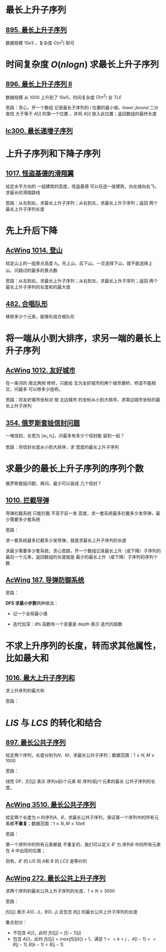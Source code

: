 # 最长上升子序列

## [895. 最长上升子序列](https://www.acwing.com/problem/content/897/)

数据规模 $10e3$ ，复杂度 $O(n^2)$ 即可

# 时间复杂度 $O(nlogn)$ 求最长上升子序列

## [896. 最长上升子序列 II](https://www.acwing.com/problem/content/898/)

数据规模 从 1000 上升到了 $10e5$，时间复杂度 $O(n^2)$ 会 $TLE$

思路：贪心，开一个数组 记录最长子序列的 $i$ 位置的最小值。$lower\_bound$ 二分查找 大于等于 $A[i]$ 的第一个位置 ，并将 $A[i]$ 放入此位置；返回数组的最终长度

## [lc300. 最长递增子序列](https://leetcode.cn/problems/longest-increasing-subsequence/)

# 上升子序列和下降子序列

## [1017. 怪盗基德的滑翔翼](https://www.acwing.com/problem/content/1019/)

给定水平方向的 一组建筑的高度，怪盗基德 可以任选一座建筑，向左或向右飞，求最长的滑翔路线

思路：从左到右，求最长上升子序列；从右到左，求最长上升子序列；返回 两个最长上升子序列长度

# 先上升后下降

## [AcWing 1014. 登山 ](https://www.acwing.com/activity/content/problem/content/1260/)

给定山上的一组景点高度 $h_i$，先上山，后下山，一旦选择下山，就不能选择上山，问路过的最多的景点数

思路：从左到右，求最长上升子序列；从右到左，求最长上升子序列；返回 两个最长上升子序列的长度和的最大值

## [482. 合唱队形](https://www.acwing.com/problem/content/484/)

移除多少个元素，能够形成合唱队形

# 将一端从小到大排序，求另一端的最长上升子序列

## [AcWing 1012. 友好城市](https://www.acwing.com/activity/content/problem/content/1262/)

在一条河的 南北两侧 修桥，只能给 互为友好城市的两个城市建桥，桥梁不能相交，问最多 可以修多少座桥。

思路：将友好城市坐标对 按 北边城市 的坐标从小到大排序，求南边城市坐标的最长上升子序列

## [354. 俄罗斯套娃信封问题](https://leetcode.cn/problems/russian-doll-envelopes/)

一堆信封，长宽为 $[w_i, h_i]$，问最多有多少个信封能 装到一起？

思路：将信封长度从小到大排序，求 宽度的最长上升子序列

# 求最少的最长上升子序列的序列个数

俄罗斯套娃问题，再问，最少可以装成 几个信封？

## [1010. 拦截导弹](https://www.acwing.com/problem/content/1012/)

导弹拦截系统 只能拦截 不高于前一发 高度，求一套系统最多拦截多少发导弹，最少需要多少套系统

思路：

求一套系统最多拦截多少发导弹，就是求最长上升子序列的长度

求最少需要多少套系统，贪心思路，开一个数组记录最长上升（或下降）子序列的最后一个元素，返回数组的长度就是 最少的最长上升（或下降）子序列的序列个数

## [AcWing 187. 导弹防御系统](https://www.acwing.com/activity/content/problem/content/1265/)

思路：

**DFS 求最小步数**两种做法：

- 记一个全局最小值

- 迭代加深：dfs 函数有一个变量是 depth 表示 迭代的层数

# 不求上升序列的长度，转而求其他属性，比如最大和

## [1016. 最大上升子序列和](https://www.acwing.com/problem/content/1018/)

求上升序列的最大和

思路：

# $LIS$ 与 $LCS$ 的转化和结合

## [897. 最长公共子序列](https://www.acwing.com/problem/content/899/)

给定两个序列，长度分别为$N、M$，求最长公共子序列；数据范围：$1≤N,M≤1000$

思路：

线性 DP，$f[i][j]$ 表示 序列$s$前$i$个元素 和 序列$t$前$j$个元素的最长 公共子序列的长度。

## [AcWing 3510. 最长公共子序列](https://www.acwing.com/problem/content/3513/)

给定两个长度为 $n$ 的序列$A、B$，求最长公共子序列，保证第一个序列中的所有元素都**不重复**；数据范围：$1≤N,M≤10e6$

思路：

第一个序列中的所有元素都是 不重复的，我们可以定义 $B’$ 为 序列$B$ 中的所有元素在 $A$ 中出现的位置；

则有，$B'$ 的 $LIS$ 同 $A$和 $B$ 的 $LCS$ 是等价的

## [AcWing 272. 最长公共上升子序列](https://www.acwing.com/activity/content/problem/content/1266/)

求两个序列的最长公共上升子序列的长度，$1≤N≤3000$

思路：

$f[i][j]$ 表示 $A(0...i)，B(0...j)$ 且包含 $B[j]$ 的最长公共上升子序列的长度

集合划分：

- 不包含 $A[i]$，此时 $f[i][j] = f[i-1][j]$
- 包含 $A[i]$，此时 $f[i][j] = max(f[i][k]) + 1$，满足 $1<=k<j$ ，$A[i-1] == B[j-1], B[k-1] < B[j-1]$

